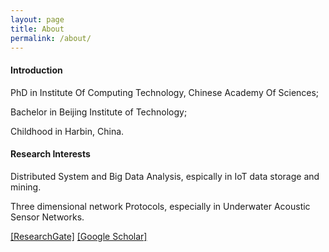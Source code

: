 ```yaml
---
layout: page
title: About
permalink: /about/
---
```


#### Introduction

PhD in Institute Of Computing Technology, Chinese Academy Of Sciences; 

Bachelor in Beijing Institute of Technology; 

Childhood in Harbin, China.

#### Research Interests

Distributed System and Big Data Analysis, espically in IoT data storage and mining.

Three dimensional network Protocols, especially in Underwater Acoustic Sensor Networks.

[[ResearchGate]](https://www.researchgate.net/profile/Boyu_Diao?ev=hdr_xprf&_sg=TvlT1rJ2470rN-dHxEzAOcOpqB7F17gazZjsuOMyl2w5hVujN5cVZ6z_9UC6ZkU_NP7LJ0wnDk54dTdwos73O7dx)  [[Google Scholar]](https://scholar.google.com/citations?user=RiopSv4AAAAJ&hl=zh-CN)


